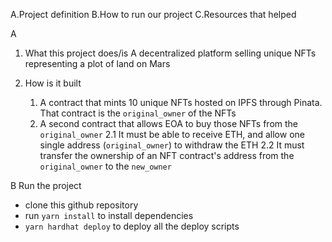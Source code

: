 A.Project definition
B.How to run our project
C.Resources that helped

A

1. What this project does/is
   A decentralized platform selling unique NFTs representing a plot of land on Mars

2. How is it built
    1. A contract that mints 10 unique NFTs hosted on IPFS through Pinata. That contract is the `original_owner` of the NFTs
    2. A second contract that allows EOA to buy those NFTs from the `original_owner`
       2.1 It must be able to receive ETH, and allow one single address (`original_owner`) to withdraw the ETH
       2.2 It must transfer the ownership of an NFT contract's address from the `original_owner` to the `new_owner`

B Run the project

-   clone this github repository
-   run `yarn install` to install dependencies
-   `yarn hardhat deploy` to deploy all the deploy scripts
